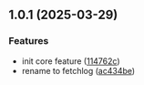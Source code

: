 ## 1.0.1 (2025-03-29)


### Features

* init core feature ([114762c](https://github.com/qiu8310/getlog/commit/114762c68a60bae917b668787a5eb355c9b6dc3c))
* rename to fetchlog ([ac434be](https://github.com/qiu8310/getlog/commit/ac434be3516d21656cb2cb1a50362f6751552ac0))




<!--

# Changelog

https://keepachangelog.com/en/1.0.0/

* Added: for new features.
* Changed: for changes in existing functionality.
* Deprecated: for soon-to-be removed features.
* Removed: for now removed features.
* Fixed: for any bug fixes.
* Security: in case of vulnerabilities.

All notable changes to this project will be documented in this file.

The format is based on [Keep a Changelog](https://keepachangelog.com/en/1.0.0/),
and this project adheres to [Semantic Versioning](https://semver.org/spec/v2.0.0.html).

## [0.0.1] - 2014-05-31
### Added
- This CHANGELOG file to hopefully serve as an evolving example of a
  standardized open source project CHANGELOG.
- CNAME file to enable GitHub Pages custom domain
- README now contains answers to common questions about CHANGELOGs
- Good examples and basic guidelines, including proper date formatting.
- Counter-examples: "What makes unicorns cry?"

### Changed
- 更新功能 1
- 更新功能 2
-->
